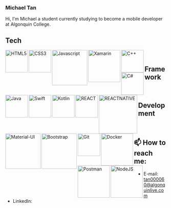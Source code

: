 ### Michael Tan

Hi, I'm Michael a student currently studying to become a mobile developer at Algonquin College.



## Tech
<img align="left" alt="HTML5" width="70px" src="https://img.shields.io/badge/HTML5-E34F26?style=for-the-badge&logo=html5&logoColor=white" />
<img align="left" alt="CSS3" width="70px" src="https://img.shields.io/badge/CSS3-1572B6?style=for-the-badge&logo=css3&logoColor=white" />
<img align="left" alt="Javascript" width="110px" src="https://img.shields.io/badge/JavaScript-323330?style=for-the-badge&logo=javascript&logoColor=F7DF1E" />
<img align="left" alt="Xamarin" width="100px" src="https://img.shields.io/badge/Xamarin-3498DB?style=for-the-badge&logo=xamarin&logoColor=white" /> 
<img align="left" alt="C++" width="70px" src="https://img.shields.io/badge/C%2B%2B-00599C?style=for-the-badge&logo=c%2B%2B&logoColor=white" /> 
<img align="left" alt="C#" width="70px" src="https://img.shields.io/badge/C%23-239120?style=for-the-badge&logo=c-sharp&logoColor=white" /> 
<img align="left" alt="Java" width="70px" src="https://img.shields.io/badge/Java-ED8B00?style=for-the-badge&logo=java&logoColor=white" /> 
<img align="left" alt="Swift" width="70px" src="https://img.shields.io/badge/Swift-FA7343?style=for-the-badge&logo=swift&logoColor=white" /> 
<img align="left" alt="Kotlin" width="70px" src="https://img.shields.io/badge/Kotlin-0095D5?&style=for-the-badge&logo=kotlin&logoColor=white" /> 

</br>

## Framework
<img align="left" alt="REACT" width="70px" src="https://img.shields.io/badge/React-20232A?style=for-the-badge&logo=react&logoColor=61DAFB" />
<img align="left" alt="REACTNATIVE" width="120px" src="https://img.shields.io/badge/React_Native-20232A?style=for-the-badge&logo=react&logoColor=61DAFB" />
<img align="left" alt="Material-UI" width="110px" src="https://img.shields.io/badge/Material--UI-0081CB?style=for-the-badge&logo=material-ui&logoColor=white" />
<img align="left" alt="Bootstrap" width="110px" src="https://img.shields.io/badge/Bootstrap-563D7C?style=for-the-badge&logo=bootstrap&logoColor=white" />


</br>

## Development
<img align="left" alt="Git" width="70px" src="https://img.shields.io/badge/Git-F05032?style=for-the-badge&logo=git&logoColor=white" /> 
<img align="left" alt="Docker" width="100px" src="https://img.shields.io/badge/Docker-2CA5E0?style=for-the-badge&logo=docker&logoColor=white" /> 
<img align="left" alt="Postman" width="100px" src="https://img.shields.io/badge/Postman-FF6C37?style=for-the-badge&logo=Postman&logoColor=white" /> 
<img align="left" alt="NodeJS" width="100px" src="https://img.shields.io/badge/Node.js-43853D?style=for-the-badge&logo=node.js&logoColor=white" /> 



</br>

## 📫 How to reach me:
  - E-mail: tan000060@algonquinlive.com
  - LinkedIn: 

<!--
**tan00060/tan00060** is a ✨ _special_ ✨ repository because its `README.md` (this file) appears on your GitHub profile.

Here are some ideas to get you started:

- 🔭 I’m currently working on ...
- 🌱 I’m currently learning ...
- 👯 I’m looking to collaborate on ...
- 🤔 I’m looking for help with ...
- 💬 Ask me about ...
- 📫 How to reach me: ...
- 😄 Pronouns: ...
- ⚡ Fun fact: ...
-->
